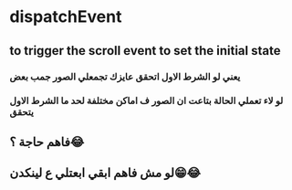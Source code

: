 # dispatchEvent
## to trigger the scroll event to set the initial state

### يعني لو الشرط الاول اتحقق عايزك تجمعلي الصور جمب بعض 

### لو لاء تعملي الحالة بتاعت ان الصور ف اماكن مختلفة لحد ما الشرط الاول يتحقق

## فاهم حاجة ؟😂
## لو مش فاهم ابقي ابعتلي ع لينكدن😁😂
